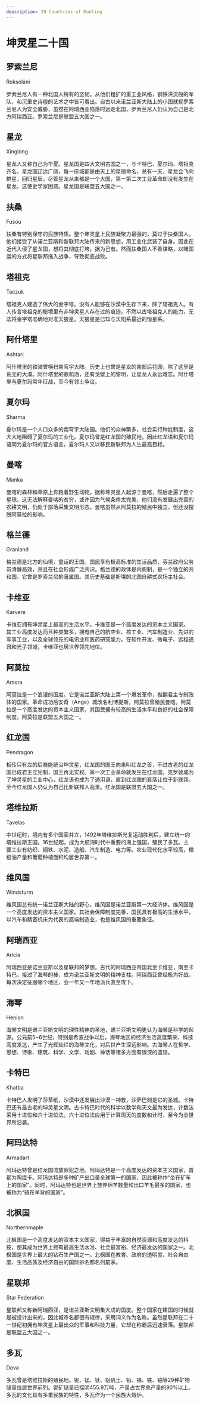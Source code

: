 ```yaml
---
description: 20 Countries of Kunling
---
```


# 坤灵星二十国

## 罗索兰尼

Roksolani

罗索兰尼人有一种北国人特有的坚韧。从他们粗犷的重工业风格，钢铁洪流般的军队，和沉重史诗般的艺术之中皆可看出。自古以来诺兰亚斯大陆上的小国就视罗索兰尼人为安全威胁，虽然在阿瑞西亚陷落时远走北国，罗索兰尼人仍认为自己是北方阿瑞西亚。罗索兰尼是联盟五大国之一。

## 星龙

Xinglong

星龙人又称自己为华夏。星龙国是四大文明古国之一，与卡特巴、夏尔玛、塔祖克齐名。星龙国辽远广阔，每一座城都是由天上的星宿命名，总有一天，星龙会飞向群星，回归星辰。尽管星龙从来都是一个大国，第一第二次工业革命却没有发生在星龙。这使史学家困惑。星龙国是联盟五大国之一。

## 扶桑

Fusou

扶桑有特别保守的民族特质。整个坤灵星上民族凝聚力最强的，莫过于扶桑国人。他们接受了从诺兰亚斯和新联邦大陆传来的新思想，用工业化武装了自身。因此在近代入侵了星龙国，想将其彻底打垮，据为己有。然而扶桑国人不善谋略，以赌国运的方式将星联邦拖入战争，导致彻底战败。

## 塔祖克

Taczuk

塔祖克人建造了伟大的金字塔。没有人能够在沙漠中生存下来，除了塔祖克人。有人传言塔祖克的秘境里有非坤灵星人存在过的痕迹。不然以古塔祖克人的能力，无法将金字塔准确地对准天狼星。天狼星是已知与天阳系最近的恒星系。

## 阿什塔里

Ashtari

阿什塔里的铁骑曾横扫南穹宇大陆。历史上也曾是星龙的南部后花园，除了这里是荒芜的大漠。阿什塔里的歌和酒，还有戈壁上的黎明，让星龙人永远难忘。阿什塔里与夏尔玛常年征战，至今有领土争议。

## 夏尔玛

Sharma

夏尔玛是一个人口众多的南穹宇大陆国。他们的众神繁多，社会实行种姓制度，这大大地阻碍了夏尔玛的工业化。夏尔玛曾是红龙国的殖民地，因此红龙语和夏尔玛语同为夏尔玛的官方语言。夏尔玛人又以移民新联邦为人生最高目标。

## 曼喀

Manka

曼喀的森林和草原上奔跑着野生动物。据称坤灵星人起源于曼喀，然后走遍了整个星球。这无法解释曼喀的贫穷，或许因为气候条件太完美，他们没有发展出完善的农耕文明，仍处于部落采集文明形态。曼喀虽然从阿莫拉的殖民中独立，但还没摆脱阿莫拉的影响。

## 格兰德

Granland

格兰德是北方的仙境，童话的王国。国民享有极高标准的生活品质，芬兰政府公务员清廉高效，并且在社会形成广泛共识。格兰德的政体是内阁制，是一个独立的共和国。它曾是罗索兰尼的藩属国。其历史基础是斯堪的北国自耕式农场主社会。

## 卡维亚

Karvere

卡维亚拥有坤灵星上最高的生活水平。卡维亚是一个高度发达的资本主义国家。 其工业高度发达而且种类繁多，拥有自己的航空业、核工业、汽车制造业、先进的军事工业，以及全球领先的电讯业和医药研究能力。在软件开发、微电子、远程通讯和光子领域，卡维亚也居世界领先地位。

## 阿莫拉

Amora

阿莫拉是一个浪漫的国度。它是诺兰亚斯大陆上第一个爆发革命，推翻君主专制政体的国家。革命成功后安奇（Ange）城改名利博提斯。阿莫拉曾殖民曼喀。阿莫拉是一个高度发达的资本主义国家，其国民拥有较高的生活水平和良好的社会保障制度。阿莫拉是联盟五大国之一。

## 红龙国

Pendragon

相传只有龙的后裔能统治坤灵星，红龙国的国王向来叫红龙之首，不过古老的红龙国已成君主立宪制，国王再无实权。第一次工业革命就发生在红龙国，克罗敦成为了坤灵星的工业中心，红龙语也成为了通用语，直到红龙国的衰落让位于新联邦。至今红龙国人仍认为自己比新联邦人高贵。红龙国是联盟五大国之一。

## 塔维拉斯

Tavelas

中世纪时，境内有多个国家并立，1492年塔维拉斯光复运动胜利后，建立统一的塔维拉斯王国。16世纪起，成为大航海时代中重要的海上强国，殖民了多瓦。主要工业有纺织、钢铁、水泥、造船、汽车制造、电力等。农业现代化水平较高，橄榄油产量和葡萄种植面积均居世界第一。

## 维风国

Windsturm

维风国总有统一诺兰亚斯大陆的野心，维风国是诺兰亚斯第一大经济体。维风国是一个高度发达的资本主义国家。其社会保障制度完善，国民具有极高的生活水平。以汽车和精密机床为代表的高端制造业，也是维风国的重要象征。

## 阿瑞西亚

Aricia

阿瑞西亚是诺兰亚斯以及星联邦的梦想。古代的阿瑞西亚帝国北至卡维亚，南至卡特巴。接过了海琴的棒，成为诺兰亚斯文明的精神支柱。阿瑞西亚曾经极为好战，每次决定征服哪个地区，会一年又一年地派兵直至攻下。

## 海琴

Henion

海琴文明是诺兰亚斯文明的理性精神的圣地，诺兰亚斯文明更认为海琴是科学的起源。公元前5~6世纪，特别是希波战争以后，海琴地区的经济生活高度繁荣、科技高度发达，产生了光辉灿烂的海琴文化，对后世产生深远影响。古海琴人在哲学、思想、诗歌、建筑、科学、文学、戏剧、神话等诸多方面有很深的造诣。

## 卡特巴

Khatba

卡特巴人发明了莎草纸，沙漠中还发展出沙漠一神教，沙萨巴则是它的圣城。卡特巴还有最古老的坤灵星文明。古卡特巴时代的科学以数学和天文最为发达，计数法采用十进位和六十进位法。六十进位法应用于计算周天的度数和计时，至今为全世界所沿袭。

## 阿玛达特

Armadart

阿玛达特曾是红龙国流放罪犯之地。阿玛达特是一个高度发达的资本主义国家，首都为陶库卡。阿玛达特是多种矿产出口量全球第一的国家，因此被称作“坐在矿车上的国家”。同时，阿玛达特也是世界上放养绵羊数量和出口羊毛最多的国家，也被称为“骑在羊背的国家”。

## 北枫国

Northernmaple

北枫国是一个高度发达的资本主义国家，得益于丰富的自然资源和高度发达的科技，使其成为世界上拥有最高生活水准、社会最富裕、经济最发达的国家之一。北枫国是世界上最大的钻石生产国之一。北枫国在教育、政府的透明度、社会自由度、生活品质及经济自由的国际排名都名列前茅。

## 星联邦

Star Federation

星联邦又称新阿瑞西亚，是诺兰亚斯文明集大成的国度。整个国家在建国的时候就是被设计出来的，因此城市名都很有规律，采用词义作为名称。虽然星联邦在二十一世纪初拥有坤灵星上最出众的军事和科技力量，它却在称霸后迅速衰落。星联邦是联盟五大国之一。

## 多瓦

Dova

多瓦曾是塔维拉斯的殖民地。铌、锰、钛、铝矾土、铅、锡、铁、铀等29种矿物储量位居世界前列。铌矿储量已探明455.9万吨，产量占世界总产量的90%以上。多瓦的文化具有多重民族的特性，多瓦作为一个民族大熔炉。

